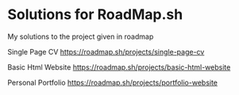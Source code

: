 # Solutions for RoadMap.sh

My solutions to the project given in roadmap

Single Page CV
https://roadmap.sh/projects/single-page-cv

Basic Html Website
https://roadmap.sh/projects/basic-html-website

Personal Portfolio
https://roadmap.sh/projects/portfolio-website

